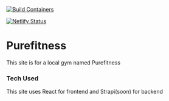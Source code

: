 [![Build Containers](https://github.com/CinematicCow/purefitness/actions/workflows/prod.yml/badge.svg?branch=master)](https://github.com/CinematicCow/purefitness/actions/workflows/prod.yml)

[![Netlify Status](https://api.netlify.com/api/v1/badges/bd924ecb-9a30-4d66-8039-270608dd6af6/deploy-status)](https://app.netlify.com/sites/pedantic-mirzakhani-955378/deploys)

# Purefitness

This site is for a local gym named Purefitness

### Tech Used

This site uses React for frontend and Strapi(soon) for backend
